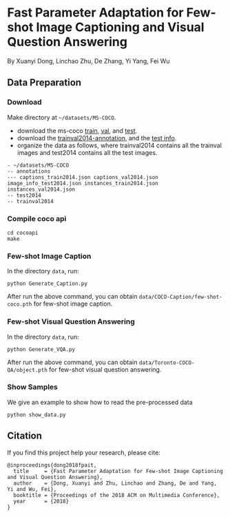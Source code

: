 # Fast Parameter Adaptation for Few-shot Image Captioning and Visual Question Answering

By Xuanyi Dong, Linchao Zhu, De Zhang, Yi Yang, Fei Wu

## Data Preparation

### Download
Make directory at `~/datasets/MS-COCO`.
- download the ms-coco [train](http://images.cocodataset.org/zips/train2014.zip), [val](http://images.cocodataset.org/zips/val2014.zip), and [test](http://images.cocodataset.org/zips/test2014.zip).
- download the [trainval2014-annotation](http://images.cocodataset.org/annotations/annotations_trainval2014.zip), and the [test info](http://images.cocodataset.org/annotations/image_info_test2014.zip).
- organize the data as follows, where trainval2014 contains all the trainval images and test2014 contains all the test images.
```
- ~/datasets/MS-COCO
-- annotations
--- captions_train2014.json captions_val2014.json image_info_test2014.json instances_train2014.json instances_val2014.json
-- test2014
-- trainval2014
```


### Compile coco api
```
cd cocoapi
make
```


### Few-shot Image Caption
In the directory `data`, run:
```
python Generate_Caption.py
```
After run the above command, you can obtain `data/COCO-Caption/few-shot-coco.pth` for few-shot image caption.


### Few-shot Visual Question Answering
In the directory `data`, run:
```
python Generate_VQA.py
```
After run the above command, you can obtain `data/Toronto-COCO-QA/object.pth` for few-shot visual question answering.

### Show Samples
We give an example to show how to read the pre-processed data
```
python show_data.py
```


## Citation
If you find this project help your research, please cite:
```
@inproceedings{dong2018fpait,
  title     = {Fast Parameter Adaptation for Few-shot Image Captioning and Visual Question Answering},
  author    = {Dong, Xuanyi and Zhu, Linchao and Zhang, De and Yang, Yi and Wu, Fei},
  booktitle = {Proceedings of the 2018 ACM on Multimedia Conference},
  year      = {2018}
}
```

